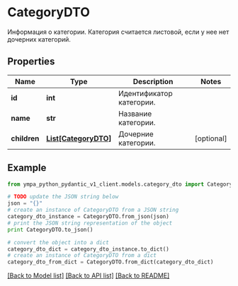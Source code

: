 # CategoryDTO

Информация о категории.  Категория считается листовой, если у нее нет дочерних категорий. 

## Properties
Name | Type | Description | Notes
------------ | ------------- | ------------- | -------------
**id** | **int** | Идентификатор категории. | 
**name** | **str** | Название категории. | 
**children** | [**List[CategoryDTO]**](CategoryDTO.md) | Дочерние категории. | [optional] 

## Example

```python
from ympa_python_pydantic_v1_client.models.category_dto import CategoryDTO

# TODO update the JSON string below
json = "{}"
# create an instance of CategoryDTO from a JSON string
category_dto_instance = CategoryDTO.from_json(json)
# print the JSON string representation of the object
print CategoryDTO.to_json()

# convert the object into a dict
category_dto_dict = category_dto_instance.to_dict()
# create an instance of CategoryDTO from a dict
category_dto_from_dict = CategoryDTO.from_dict(category_dto_dict)
```
[[Back to Model list]](../README.md#documentation-for-models) [[Back to API list]](../README.md#documentation-for-api-endpoints) [[Back to README]](../README.md)


